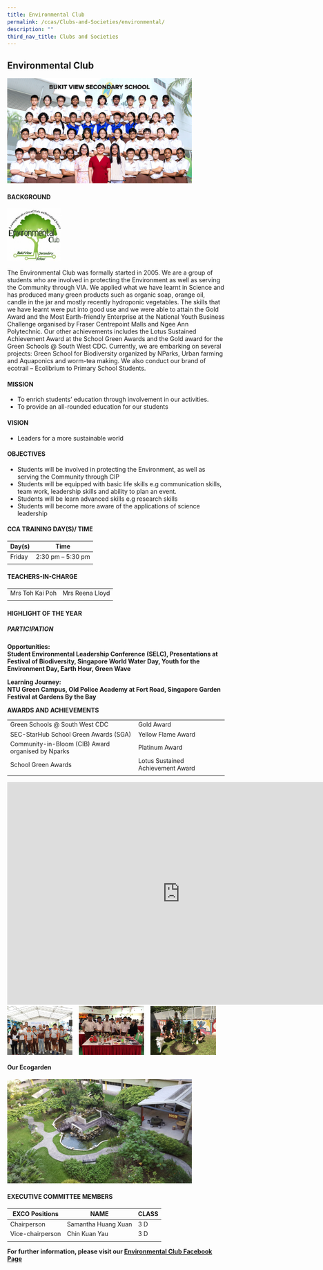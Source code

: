 ```yaml
---
title: Environmental Club
permalink: /ccas/Clubs-and-Societies/environmental/
description: ""
third_nav_title: Clubs and Societies
---
```

## Environmental Club

<img src="/images/ENVIRONMENTAL CLUB - Formal.jpg" style="width:85%">

#### BACKGROUND

<img src="/images/club_logo (200 x 195).jpg" style="width:25%">

The Environmental Club was formally started in 2005. We are a group of students who are involved in protecting the Environment as well as serving the Community through VIA. We applied what we have learnt in Science and has produced many green products such as organic soap, orange oil, candle in the jar and mostly recently hydroponic vegetables. The skills that we have learnt were put into good use and we were able to attain the Gold Award and the Most Earth-friendly Enterprise at the National Youth Business Challenge organised by Fraser Centrepoint Malls and Ngee Ann Polytechnic. Our other achievements includes the Lotus Sustained Achievement Award at the School Green Awards and the Gold award for the Green Schools @ South West CDC. Currently, we are embarking on several projects: Green School for Biodiversity organized by NParks, Urban farming and Aquaponics and worm-tea making. We also conduct our brand of ecotrail – Ecolibrium to Primary School Students.

#### MISSION

 *   To enrich students’ education through involvement in our activities.
 *   To provide an all-rounded education for our students

#### VISION

 *   Leaders for a more sustainable world

#### OBJECTIVES

 *   Students will be involved in protecting the Environment, as well as serving the Community through CIP
 *   Students will be equipped with basic life skills e.g communication skills, team work, leadership skills and ability to plan an event.
 *   Students will be learn advanced skills e.g research skills
 *   Students will become more aware of the applications of science leadership
 
#### CCA TRAINING DAY(S)/ TIME

|Day(s)   |  Time |
|---|---|
| Friday |  2:30 pm – 5:30 pm |
|   |   |

#### TEACHERS-IN-CHARGE

|   |   |
|---|---|
| Mrs Toh Kai Poh  |  Mrs Reena Lloyd |
|   |
#### HIGHLIGHT OF THE YEAR

##### PARTICIPATION

**Opportunities:**<br>
**Student Environmental Leadership Conference (SELC), Presentations at Festival of Biodiversity, Singapore World Water Day, Youth for the Environment Day, Earth Hour, Green Wave**  

**Learning Journey:**<br>
**NTU Green Campus, Old Police Academy at Fort Road, Singapore Garden Festival at Gardens By the Bay**

**AWARDS AND ACHIEVEMENTS**

|   |   |
|---|---|
| Green Schools @ South West CDC  | Gold Award  |
|  SEC-StarHub School Green Awards (SGA) | Yellow Flame Award  |
| Community-in-Bloom (CIB) Award organised by Nparks  | Platinum Award  |
| School Green Awards  | Lotus Sustained Achievement Award  |
|   |   |

<iframe width="800" height="515" src="https://www.youtube.com/embed/rV2fPgIim0o" title="ECV Year  2020" frameborder="0" allow="accelerometer; autoplay; clipboard-write; encrypted-media; gyroscope; picture-in-picture" allowfullscreen=""></iframe>

<img src="/images/en1.jpg" style="width:30%;margin-right:15px;" align="left">
<img src="/images/en2.jpg" style="width:30%;margin-right:15px;" align="left">
<img src="/images/en3.jpg" style="width:30%;margin-right:15px;" align="left">
<br clear="left">

#### Our Ecogarden

<img src="/images/20160505_082827-1024x576.jpg" style="width:85%">



#### EXECUTIVE COMMITTEE MEMBERS

| EXCO Positions  | NAME  | CLASS  |
|---|---|---|
| Chairperson  |  Samantha Huang Xuan | 3 D  |
| Vice-chairperson  | Chin Kuan Yau  | 3 D  |
|   |   |   |

**For further information, please visit our&nbsp;[Environmental Club Facebook Page](http://www.facebook.com/pages/LIGERS-Environmental-Club-Bukit-View-Sec-School/327352081861)**